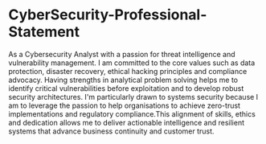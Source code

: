# CyberSecurity-Professional-Statement

As a Cybersecurity Analyst with a passion for threat intelligence and vulnerability
management. I am committed to the core values such as data protection,
disaster recovery, ethical hacking principles and compliance advocacy.
Having strengths in analytical problem solving helps me to identify critical
vulnerabilities before exploitation and to develop robust security architectures.
I'm particularly drawn to systems security because I am to leverage the passion
to help organisations to achieve zero-trust implementations and regulatory
compliance.This alignment of skills, ethics and dedication allows me to deliver
actionable intelligence and resilient systems that advance business continuity
and customer trust.
